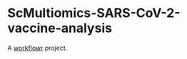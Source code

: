 # ScMultiomics-SARS-CoV-2-vaccine-analysis

A [workflowr][] project.

[workflowr]: https://github.com/workflowr/workflowr
